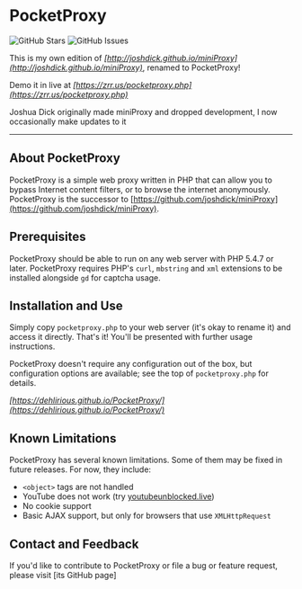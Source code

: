 # PocketProxy

![GitHub Stars](https://img.shields.io/github/stars/dehlirious/PocketProxy)
![GitHub Issues](https://img.shields.io/github/issues/dehlirious/PocketProxy)

This is my own edition of *[http://joshdick.github.io/miniProxy](http://joshdick.github.io/miniProxy)*, renamed to PocketProxy!

Demo it in live at *[https://zrr.us/pocketproxy.php](https://zrr.us/pocketproxy.php)*

Joshua Dick originally made miniProxy and dropped development, I now occasionally make updates to it

---

## About PocketProxy

PocketProxy is a simple web proxy written in PHP that can allow you to bypass Internet content filters, or to browse the internet anonymously. 
PocketProxy is the successor to [https://github.com/joshdick/miniProxy](https://github.com/joshdick/miniProxy).

## Prerequisites

PocketProxy should be able to run on any web server with PHP 5.4.7 or later. PocketProxy requires PHP's `curl`, `mbstring` and `xml` extensions to be installed alongside `gd` for captcha usage.

## Installation and Use

Simply copy `pocketproxy.php` to your web server (it's okay to rename it) and access it directly. That's it! You'll be presented with further usage instructions.

PocketProxy doesn't require any configuration out of the box, but configuration options are available; see the top of `pocketproxy.php` for details.

*[https://dehlirious.github.io/PocketProxy/](https://dehlirious.github.io/PocketProxy/)*

## Known Limitations

PocketProxy has several known limitations. Some of them may be fixed in future releases. For now, they include:

* `<object>` tags are not handled
* YouTube does not work (try [youtubeunblocked.live](youtubeunblocked.live))
* No cookie support
* Basic AJAX support, but only for browsers that use `XMLHttpRequest`

## Contact and Feedback

If you'd like to contribute to PocketProxy or file a bug or feature request, please visit [its GitHub page]

